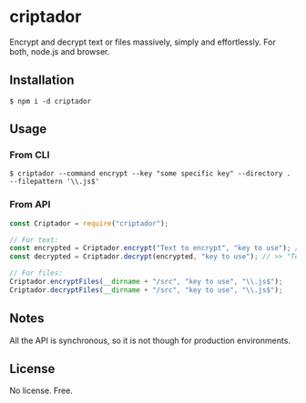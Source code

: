 # criptador

Encrypt and decrypt text or files massively, simply and effortlessly. For both, node.js and browser.

## Installation

`$ npm i -d criptador`

## Usage

### From CLI

`$ criptador --command encrypt --key "some specific key" --directory . --filepattern '\\.js$'`

### From API

```js
const Criptador = require("criptador");

// For text:
const encrypted = Criptador.encrypt("Text to encrypt", "key to use"); // >> weird characters...
const decrypted = Criptador.decrypt(encrypted, "key to use"); // >> "Text to encrypt"

// For files:
Criptador.encryptFiles(__dirname + "/src", "key to use", "\\.js$");
Criptador.decryptFiles(__dirname + "/src", "key to use", "\\.js$");
```

## Notes

All the API is synchronous, so it is not though for production environments.

## License

No license. Free.